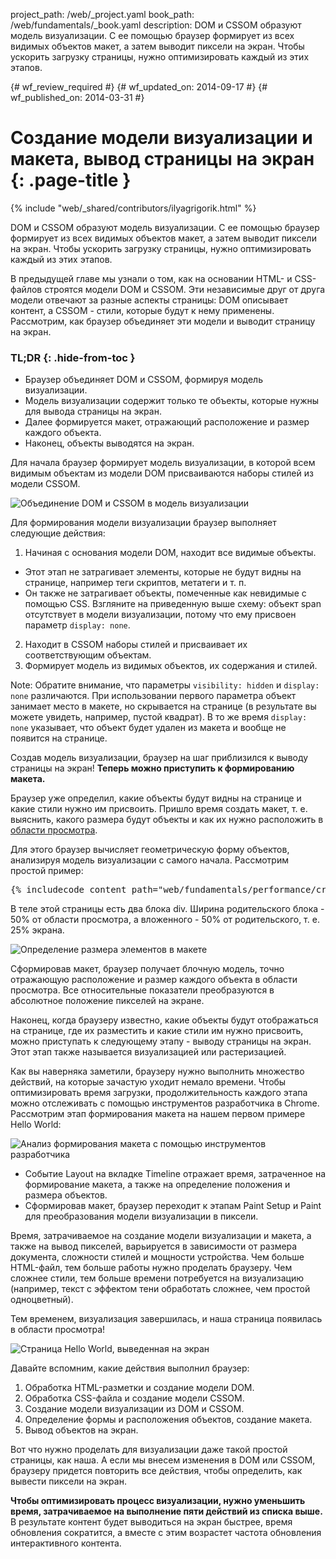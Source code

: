 project_path: /web/_project.yaml
book_path: /web/fundamentals/_book.yaml
description: DOM и CSSOM образуют модель визуализации. С ее помощью браузер формирует из всех видимых объектов макет, а затем выводит пиксели на экран. Чтобы ускорить загрузку страницы, нужно оптимизировать каждый из этих этапов.

{# wf_review_required #}
{# wf_updated_on: 2014-09-17 #}
{# wf_published_on: 2014-03-31 #}

# Создание модели визуализации и макета, вывод страницы на экран {: .page-title }

{% include "web/_shared/contributors/ilyagrigorik.html" %}


DOM и CSSOM образуют модель визуализации. С ее помощью браузер формирует из всех видимых объектов макет, а затем выводит пиксели на экран. Чтобы ускорить загрузку страницы, нужно оптимизировать каждый из этих этапов.


В предыдущей главе мы узнали о том, как на основании HTML- и CSS-файлов строятся модели DOM и CSSOM. Эти независимые друг от друга модели отвечают за разные аспекты страницы: DOM описывает контент, а CSSOM - стили, которые будут к нему применены. Рассмотрим, как браузер объединяет эти модели и выводит страницу на экран.

### TL;DR {: .hide-from-toc }
- Браузер объединяет DOM и CSSOM, формируя модель визуализации.
- Модель визуализации содержит только те объекты, которые нужны для вывода страницы на экран.
- Далее формируется макет, отражающий расположение и размер каждого объекта.
- Наконец, объекты выводятся на экран.


Для начала браузер формирует модель визуализации, в которой всем видимым объектам из модели DOM присваиваются наборы стилей из модели CSSOM.

<img src="images/render-tree-construction.png" alt="Объединение DOM и CSSOM в модель визуализации" class="center">

Для формирования модели визуализации браузер выполняет следующие действия:

1. Начиная с основания модели DOM, находит все видимые объекты.
  * Этот этап не затрагивает элементы, которые не будут видны на странице, например теги скриптов, метатеги и т. п.
  * Он также не затрагивает объекты, помеченные как невидимые с помощью CSS. Взгляните на приведенную выше схему: объект span отсутствует в модели визуализации, потому что ему присвоен параметр `display: none`.
2. Находит в CSSOM наборы стилей и присваивает их соответствующим объектам.
3. Формирует модель из видимых объектов, их содержания и стилей.

Note: Обратите внимание, что параметры `visibility: hidden` и `display: none` различаются. При использовании первого параметра объект занимает место в макете, но скрывается на странице (в результате вы можете увидеть, например, пустой квадрат). В то же время `display: none` указывает, что объект будет удален из макета и вообще не появится на странице.

Создав модель визуализации, браузер на шаг приблизился к выводу страницы на экран! **Теперь можно приступить к формированию макета.**

Браузер уже определил, какие объекты будут видны на странице и какие стили нужно им присвоить. Пришло время создать макет, т. е. выяснить, какого размера будут объекты и как их нужно расположить в [области просмотра](/web/fundamentals/design-and-ui/responsive/#set-the-viewport).

Для этого браузер вычисляет геометрическую форму объектов, анализируя модель визуализации с самого начала. Рассмотрим простой пример:

<pre class="prettyprint">
{% includecode content_path="web/fundamentals/performance/critical-rendering-path/_code/nested.html" region_tag="full" adjust_indentation="auto" %}
</pre>

В теле этой страницы есть два блока div. Ширина родительского блока - 50% от области просмотра, а вложенного - 50% от родительского, т. е. 25% экрана.

<img src="images/layout-viewport.png" alt="Определение размера элементов в макете" class="center">

Сформировав макет, браузер получает блочную модель, точно отражающую расположение и размер каждого объекта в области просмотра. Все относительные показатели преобразуются в абсолютное положение пикселей на экране.

Наконец, когда браузеру известно, какие объекты будут отображаться на странице, где их разместить и какие стили им нужно присвоить, можно приступать к следующему этапу - выводу страницы на экран. Этот этап также называется визуализацией или растеризацией.

Как вы наверняка заметили, браузеру нужно выполнить множество действий, на которые зачастую уходит немало времени. Чтобы оптимизировать время загрузки, продолжительность каждого этапа можно отслеживать с помощью инструментов разработчика в Chrome. Рассмотрим этап формирования макета на нашем первом примере Hello World:

<img src="images/layout-timeline.png" alt="Анализ формирования макета с помощью инструментов разработчика" class="center">

* Событие Layout на вкладке Timeline отражает время, затраченное на формирование макета, а также на определение положения и размера объектов.
* Сформировав макет, браузер переходит к этапам Paint Setup и Paint для преобразования модели визуализации в пиксели.

Время, затрачиваемое на создание модели визуализации и макета, а также на вывод пикселей, варьируется в зависимости от размера документа, сложности стилей и мощности устройства. Чем больше HTML-файл, тем больше работы нужно проделать браузеру. Чем сложнее стили, тем больше времени потребуется на визуализацию (например, текст с эффектом тени обработать сложнее, чем простой одноцветный).

Тем временем, визуализация завершилась, и наша страница появилась в области просмотра!

<img src="images/device-dom-small.png" alt="Страница Hello World, выведенная на экран" class="center">

Давайте вспомним, какие действия выполнил браузер:

1. Обработка HTML-разметки и создание модели DOM.
2. Обработка CSS-файла и создание модели CSSOM.
3. Создание модели визуализации из DOM и CSSOM.
4. Определение формы и расположения объектов, создание макета.
5. Вывод объектов на экран.

Вот что нужно проделать для визуализации даже такой простой страницы, как наша. А если мы внесем изменения в DOM или CSSOM, браузеру придется повторить все действия, чтобы определить, как вывести пиксели на экран.

**Чтобы оптимизировать процесс визуализации, нужно уменьшить время, затрачиваемое на выполнение пяти действий из списка выше.** В результате контент будет выводиться на экран быстрее, время обновления сократится, а вместе с этим возрастет частота обновления интерактивного контента.



